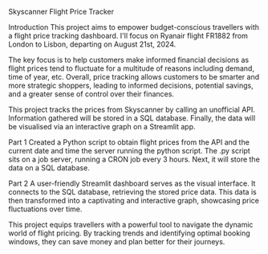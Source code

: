 Skyscanner Flight Price Tracker 

Introduction
This project aims to empower budget-conscious travellers with a flight price tracking dashboard. I'll focus on Ryanair flight FR1882 from London to Lisbon, departing on August 21st, 2024.

The key focus is to help customers make informed financial decisions as flight prices tend to fluctuate for a multitude of reasons including demand, time of year, etc. Overall, price tracking allows customers to be smarter and more strategic shoppers, leading to informed decisions, potential savings, and a greater sense of control over their finances.

This project tracks the prices from Skyscanner by calling an unofficial API. Information gathered will be stored in a SQL database. Finally, the data will be visualised via an interactive graph on a Streamlit app. 


Part 1
Created a Python script to obtain flight prices from the API and the current date and time the server running the python script. The .py script sits on a job server, running a CRON job every 3 hours. Next, it will store the data on a SQL database.

Part 2 
A user-friendly Streamlit dashboard serves as the visual interface. It connects to the SQL database, retrieving the stored price data. This data is then transformed into a captivating and interactive graph, showcasing price fluctuations over time. 


This project equips travellers with a powerful tool to navigate the dynamic world of flight pricing. By tracking trends and identifying optimal booking windows, they can save money and plan better for their journeys.
